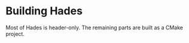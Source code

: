 Building Hades
==============

Most of Hades is header-only.  The remaining parts are built as a CMake
project.

